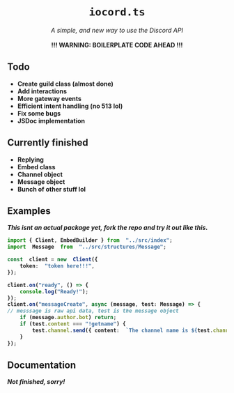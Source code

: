 
<h1 align="center">
<code>iocord.ts</code>
</h1>

<p align="center">
<em>A simple, and new way to use the Discord API</em><br><br>
<b >!!! WARNING: BOILERPLATE CODE AHEAD !!!
</p>

## Todo

- Create guild class (almost done)
- Add interactions
- More gateway events
- Efficient intent handling (no 513 lol)
- Fix some bugs
- JSDoc implementation

## Currently finished

- Replying
- Embed class
- Channel object
- Message object
- Bunch of other stuff lol

## Examples
*This isnt an actual package yet, fork the repo and try it out like this.*
```ts
import { Client, EmbedBuilder } from  "../src/index";
import  Message  from  "../src/structures/Message";

const  client = new  Client({
	token:  "token here!!!",
});

client.on("ready", () => {
	console.log("Ready!");
});
client.on("messageCreate", async (message, test: Message) => {
// messsage is raw api data, test is the message object
	if (message.author.bot) return;
	if (test.content === "!getname") {
		test.channel.send({ content:  `The channel name is ${test.channel.name}` });
	}
});
```

## Documentation

*Not finished, sorry!*
